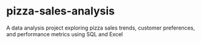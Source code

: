 # pizza-sales-analysis
A data analysis project exploring pizza sales trends, customer preferences, and performance metrics using SQL and Excel
